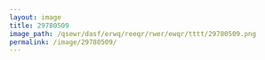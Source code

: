 ```yaml
---
layout: image
title: 29780509
image_path: /qsewr/dasf/erwq/reeqr/rwer/ewqr/tttt/29780509.png
permalink: /image/29780509/
---
```

